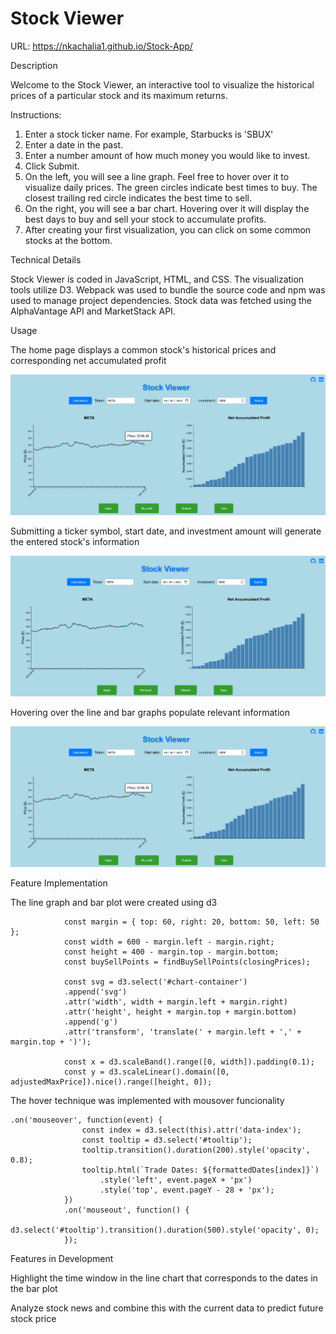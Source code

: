 <h1>Stock Viewer</h1>

URL: https://nkachalia1.github.io/Stock-App/

Description

Welcome to the Stock Viewer, an interactive tool to visualize the historical prices of a particular stock and its maximum returns.

Instructions:

1) Enter a stock ticker name. For example, Starbucks is 'SBUX'
2) Enter a date in the past.
3) Enter a number amount of how much money you would like to invest.
4) Click Submit.
5) On the left, you will see a line graph. Feel free to hover over it to visualize daily prices. The green circles indicate best times to buy. The closest trailing red circle indicates the best time to sell.
6) On the right, you will see a bar chart. Hovering over it will display the best days to buy and sell your stock to accumulate profits.
7) After creating your first visualization, you can click on some common stocks at the bottom.

Technical Details

Stock Viewer is coded in JavaScript, HTML, and CSS. The visualization tools utilize D3. Webpack was used to bundle the source code and npm was used to manage project dependencies. Stock data was fetched using the AlphaVantage API and MarketStack API.

Usage

The home page displays a common stock's historical prices and corresponding net accumulated profit

![Alt text](image-3.png)

Submitting a ticker symbol, start date, and investment amount will generate the entered stock's information

![Alt text](image-4.png)

Hovering over the line and bar graphs populate relevant information

![Alt text](image-5.png)

Feature Implementation

The line graph and bar plot were created using d3

```
            const margin = { top: 60, right: 20, bottom: 50, left: 50 };
            const width = 600 - margin.left - margin.right;
            const height = 400 - margin.top - margin.bottom;
            const buySellPoints = findBuySellPoints(closingPrices);

            const svg = d3.select('#chart-container')
            .append('svg')
            .attr('width', width + margin.left + margin.right)
            .attr('height', height + margin.top + margin.bottom)
            .append('g')
            .attr('transform', 'translate(' + margin.left + ',' + margin.top + ')');

            const x = d3.scaleBand().range([0, width]).padding(0.1);
            const y = d3.scaleLinear().domain([0, adjustedMaxPrice]).nice().range([height, 0]);
```

The hover technique was implemented with mousover funcionality

```
.on('mouseover', function(event) {
                const index = d3.select(this).attr('data-index');
                const tooltip = d3.select('#tooltip');
                tooltip.transition().duration(200).style('opacity', 0.8);
                tooltip.html(`Trade Dates: ${formattedDates[index]}`)
                    .style('left', event.pageX + 'px')
                    .style('top', event.pageY - 28 + 'px');
            })
            .on('mouseout', function() {
                d3.select('#tooltip').transition().duration(500).style('opacity', 0);
            });
```

Features in Development

Highlight the time window in the line chart that corresponds to the dates in the bar plot

Analyze stock news and combine this with the current data to predict future stock price
